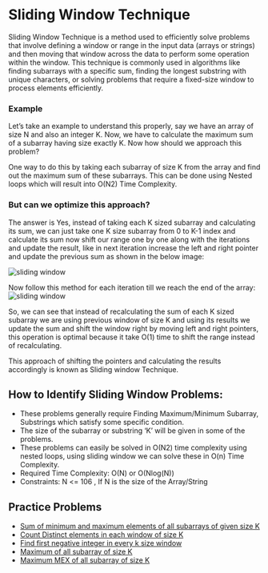 # Sliding Window Technique
Sliding Window Technique is a method used to efficiently solve problems that involve defining a window or range in the input data (arrays or strings) and then moving that window across the data to perform some operation within the window. This technique is commonly used in algorithms like finding subarrays with a specific sum, finding the longest substring with unique characters, or solving problems that require a fixed-size window to process elements efficiently.

### Example
Let’s take an example to understand this properly, say we have an array of size N and also an integer K. Now, we have to calculate the maximum sum of a subarray having size exactly K. Now how should we approach this problem?

One way to do this by taking each subarray of size K from the array and find out the maximum sum of these subarrays. This can be done using Nested loops which will result into O(N2) Time Complexity.

### But can we optimize this approach?

The answer is Yes, instead of taking each K sized subarray and calculating its sum, we can just take one K size subarray from 0 to K-1 index and calculate its sum now shift our range one by one along with the iterations and update the result, like in next iteration increase the left and right pointer and update the previous sum as shown in the below image:

![sliding window](https://media.geeksforgeeks.org/wp-content/uploads/20240306112433/sliding-window-1.webp "Sliding window techniques")

Now follow this method for each iteration till we reach the end of the array:
![sliding window](https://media.geeksforgeeks.org/wp-content/uploads/20240306112450/sliding-window-technique-2.webp "Sliding window Technique")

So, we can see that instead of recalculating the sum of each K sized subarray we are using previous window of size K and using its results we update the sum and shift the window right by moving left and right pointers, this operation is optimal because it take O(1) time to shift the range instead of recalculating.

This approach of shifting the pointers and calculating the results accordingly is known as Sliding window Technique.

## How to Identify Sliding Window Problems:
- These problems generally require Finding Maximum/Minimum Subarray, Substrings which satisfy some specific condition.
- The size of the subarray or substring ‘K’ will be given in some of the problems.
- These problems can easily be solved in O(N2) time complexity using nested loops, using sliding window we can solve these in O(n) Time Complexity.
- Required Time Complexity: O(N) or O(Nlog(N))
- Constraints: N <= 106 , If N is the size of the Array/String


## Practice Problems
- [Sum of minimum and maximum elements of all subarrays of given size K](https://www.geeksforgeeks.org/problems/max-sum-subarray-of-size-k5313/1)
- [Count Distinct elements in each window of size K](https://www.geeksforgeeks.org/problems/max-sum-subarray-of-size-k5313/1)
- [Find first negative integer in every k size window](https://www.geeksforgeeks.org/problems/first-negative-integer-in-every-window-of-size-k3345/1)
- [Maximum of all subarray of size K](https://www.geeksforgeeks.org/problems/maximum-of-all-subarrays-of-size-k3101/1)
- [Maximum MEX of all subarray of size K](https://www.geeksforgeeks.org/maximum-mex-from-all-subarrays-of-length-k/)